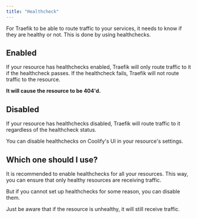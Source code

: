 ```yaml
---
title: "Healthcheck"
---
```


For Traefik to be able to route traffic to your services, it needs to know if they are healthy or not. This is done by using healthchecks.

## Enabled

If your resource has healthchecks enabled, Traefik will only route traffic to it if the healthcheck passes. If the healthcheck fails, Traefik will not route traffic to the resource.

**It will cause the resource to be 404'd.**

## Disabled

If your resource has healthchecks disabled, Traefik will route traffic to it regardless of the healthcheck status.

You can disable healthchecks on Coolify's UI in your resource's settings.

## Which one should I use?

It is recommended to enable healthchecks for all your resources. This way, you can ensure that only healthy resources are receiving traffic.

But if you cannot set up healthchecks for some reason, you can disable them.

Just be aware that if the resource is unhealthy, it will still receive traffic.
